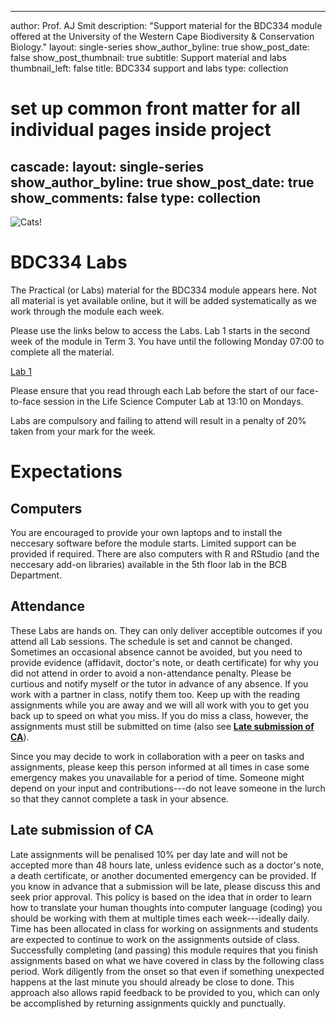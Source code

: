   ---
author: Prof. AJ Smit
description: "Support material for the BDC334 module offered at the University of the Western Cape Biodiversity & Conservation Biology."
layout: single-series
show_author_byline: true
show_post_date: false
show_post_thumbnail: true
subtitle: Support material and labs
thumbnail_left: false
title: BDC334 support and labs
type: collection

# set up common front matter for all individual pages inside project
cascade:
  layout: single-series
  show_author_byline: true
  show_post_date: true
  show_comments: false
  type: collection
---

![Cats!](/BDC334/images/Curiosity.jpeg)

# BDC334 Labs

The Practical (or Labs) material for the BDC334 module appears here. Not all material is yet available online, but it will be added systematically as we work through the module each week.

Please use the links below to access the Labs. Lab 1 starts in the second week of the module in Term 3. You have until the following Monday 07:00 to complete all the material.

[Lab 1](/BDC334/pages/01-introduction.html)

Please ensure that you read through each Lab before the start of our face-to-face session in the Life Science Computer Lab at 13:10 on Mondays.

Labs are compulsory and failing to attend will result in a penalty of 20% taken from your mark for the week.

# Expectations
## Computers

You are encouraged to provide your own laptops and to install the neccesary software before the module starts. Limited support can be provided if required. There are also computers with R and RStudio (and the neccesary add-on libraries) available in the 5th floor lab in the BCB Department.
## Attendance

These Labs are hands on. They can only deliver acceptible outcomes if you attend all Lab sessions. The schedule is set and cannot be changed. Sometimes an occasional absence cannot be avoided, but you need to provide evidence (affidavit, doctor's note, or death certificate) for why you did not attend in order to avoid a non-attendance penalty. Please be curtious and notify myself or the tutor in advance of any absence. If you work with a partner in class, notify them too. Keep up with the reading assignments while you are away and we will all work with you to get you back up to speed on what you miss. If you do miss a class, however, the assignments must still be submitted on time (also see [**Late submission of CA**](/bdc334/#late-submission-of-ca)).

Since you may decide to work in collaboration with a peer on tasks and assignments, please keep this person informed at all times in case some emergency makes you unavailable for a period of time. Someone might depend on your input and contributions---do not leave someone in the lurch so that they cannot complete a task in your absence.
## Late submission of CA

Late assignments will be penalised 10% per day late and will not be accepted more than 48 hours late, unless evidence such as a doctor's note, a death certificate, or another documented emergency can be provided. If you know in advance that a submission will be late, please discuss this and seek prior approval. This policy is based on the idea that in order to learn how to translate your human thoughts into computer language (coding) you should be working with them at multiple times each week---ideally daily. Time has been allocated in class for working on assignments and students are expected to continue to work on the assignments outside of class. Successfully completing (and passing) this module requires that you finish assignments based on what we have covered in class by the following class period. Work diligently from the onset so that even if something unexpected happens at the last minute you should already be close to done. This approach also allows rapid feedback to be provided to you, which can only be accomplished by returning assignments quickly and punctually.
